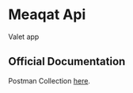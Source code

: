 # Meaqat Api 

Valet app
## Official Documentation

Postman Collection [here](https://www.getpostman.com/collections/29adf4f7e4e688e8acd9).
